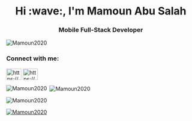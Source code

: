 <h1 align="center">Hi :wave:, I'm Mamoun Abu Salah</h1>
<h3 align="center">Mobile Full-Stack Developer</h3>
<p align="left"> <img src="https://komarev.com/ghpvc/?username=Mamoun2020&label=Profile%20views&color=0e75b6&style=flat" alt="Mamoun2020" /> </p>
<h3 align="left">Connect with me:</h3>
<p align="left">
<a href="https://linkedin.com/in/https://www.linkedin.com/in/hala-abusalim-88673120a/" target="blank"><img align="center" src="https://raw.githubusercontent.com/rahuldkjain/github-profile-readme-generator/master/src/images/icons/Social/linked-in-alt.svg" alt="https://www.linkedin.com/in/mamounabusalah/" height="30" width="40" /></a>
<a href="https://fb.com/https://www.facebook.com/mamounabosalah/" target="blank"><img align="center" src="https://raw.githubusercontent.com/rahuldkjain/github-profile-readme-generator/master/src/images/icons/Social/facebook.svg" alt="https://www.facebook.com/mamounabosalah/" height="30" width="40" /></a>

<p><img align="left" src="https://github-readme-stats.vercel.app/api/top-langs?username=Mamoun2020&show_icons=true&locale=en&layout=compact" alt="Mamoun2020" /></p>
<p>&nbsp;<img align="center" src="https://github-readme-stats.vercel.app/api?username=Mamoun2020&show_icons=true&locale=en" alt="Mamoun2020" /></p>
<p><img align="center" src="https://github-readme-streak-stats.herokuapp.com/?user=Mamoun2020&" alt="Mamoun2020" /></p>
<p align="left"> <a href="https://github.com/ryo-ma/github-profile-trophy"><img src="https://github-profile-trophy.vercel.app/?username=Mamoun2020" alt="Mamoun2020" /></a> </p>
